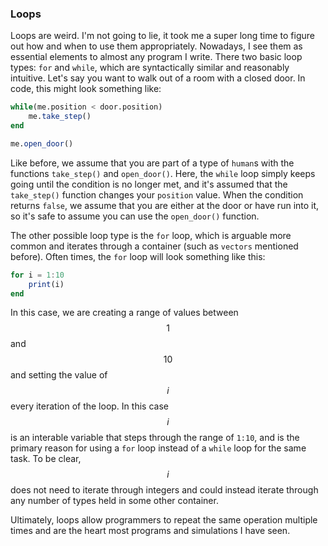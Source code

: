 <script>
MathJax.Hub.Queue(["Typeset",MathJax.Hub]);
</script>
$$ 
\newcommand{\d}{\mathrm{d}}
\newcommand{\bff}{\boldsymbol{f}}
\newcommand{\bfg}{\boldsymbol{g}}
\newcommand{\bfp}{\boldsymbol{p}}
\newcommand{\bfq}{\boldsymbol{q}}
\newcommand{\bfx}{\boldsymbol{x}}
\newcommand{\bfu}{\boldsymbol{u}}
\newcommand{\bfv}{\boldsymbol{v}}
\newcommand{\bfA}{\boldsymbol{A}}
\newcommand{\bfB}{\boldsymbol{B}}
\newcommand{\bfC}{\boldsymbol{C}}
\newcommand{\bfM}{\boldsymbol{M}}
\newcommand{\bfJ}{\boldsymbol{J}}
\newcommand{\bfR}{\boldsymbol{R}}
\newcommand{\bfT}{\boldsymbol{T}}
\newcommand{\bfomega}{\boldsymbol{\omega}}
\newcommand{\bftau}{\boldsymbol{\tau}}
$$

### Loops

Loops are weird. I'm not going to lie, it took me a super long time to figure out how and when to use them appropriately. 
Nowadays, I see them as essential elements to almost any program I write. 
There two basic loop types: `for` and `while`, which are syntactically similar and reasonably intuitive.
Let's say you want to walk out of a room with a closed door. 
In code, this might look something like:

```julia
while(me.position < door.position)
    me.take_step()
end

me.open_door()
```

Like before, we assume that you are part of a type of `human`s with the functions `take_step()` and `open_door()`.
Here, the `while` loop simply keeps going until the condition is no longer met, and it's assumed that the `take_step()` function changes your `position` value.
When the condition returns `false`, we assume that you are either at the door or have run into it, so it's safe to assume you can use the `open_door()` function.

The other possible loop type is the `for` loop, which is arguable more common and iterates through a container (such as `vectors` mentioned before).
Often times, the `for` loop will look something like this:

```julia
for i = 1:10
    print(i)
end
```

In this case, we are creating a range of values between $$1$$ and $$10$$ and setting the value of $$i$$ every iteration of the loop.
In this case $$i$$ is an interable variable that steps through the range of `1:10`, and is the primary reason for using a `for` loop instead of a `while` loop for the same task.
To be clear, $$i$$ does not need to iterate through integers and could instead iterate through any number of types held in some other container.

Ultimately, loops allow programmers to repeat the same operation multiple times and are the heart most programs and simulations I have seen.
